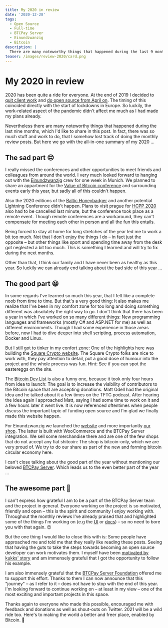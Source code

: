 ```yaml
---
title: My 2020 in review
date: '2020-12-28'
tags:
  - Open Source
  - Full-time
  - BTCPay Server
  - Einundzwanzig
  - Bitcoin
description: |
  There are many noteworthy things that happened during the last 9 months, which I'd like to share in this post.
teaser: /images/review-2020/card.png
---
```

# My 2020 in review

2020 has been quite a ride for everyone.
At the end of 2019 I decided to [quit client work](https://twitter.com/DennisReimann/status/1212025648098742272) and [do open source from April on](https://twitter.com/DennisReimann/status/1212025650363666439).
The timing of this coincided directly with the start of lockdowns in Europe.
So luckily, the work-related aspect of the pandemic didn't affect me much as I had made my plans already.

Nevertheless there are many noteworthy things that happened during the last nine months, which I'd like to share in this post.
In fact, there was so much stuff and work to do, that I somehow lost track of doing the monthly review posts.
But here we go with the all-in-one summary of my 2020 …

## The sad part <span>😔</span>

I really missed the conferences and other opportunities to meet friends and colleagues from around the world.
I very much looked forward to hanging out with the [Einundzwanzig](https://einundzwanzig.space) crew for one week in Munich.
We planned to share an appartment for the [Value of Bitcoin conference](https://valueofbitcoin.com/) and surrounding events early this year, but sadly all of this couldn't happen.

Also the 2020 editions of the [Baltic Honeybadger](https://bh2020.hodlhodl.com/) and another potential Lightning Conference didn't happen.
Plans to visit prague for [HCPP 2020](https://digital-totality.hcpp.cz/) also had to be cancelled last minute, but the conference took place as a remote event.
Though remote conferences are a workaround, they can't compensate for meeting each other in person and all the fun this entails.

Being forced to stay at home for long stretches of the year led me to work a bit too much.
Not that I don't enjoy the things I do – in fact just the opposite – but other things like sport and spending time away from the desk got neglected a bit too much.
This is something I learned and will try to fix during the next months.

Other than that, I think our family and I have never been as healthy as this year.
So luckily we can already end talking about the bad side of this year …

## The good part <span>😀</span>

In some regards I've learned so much this year, that I felt like a complete noob from time to time.
But that's a very good thing:
It also makes me realize that I've been in my comfort zone for too long and doing something different was absolutely the right way to go.
I don't think that there has been a year in which I've worked on so many different things:
New programming languages and frameworks (mostly C# and ASP.NET for me) as well as different environments.
Though I had some experience in those areas before, now I had to dive deeper into shell scripting, process automation, Docker and Linux.

But I still got to tinker in my confort zone:
One of the highlights here was building the [Square Crypto website](https://squarecrypto.org/).
The Square Crypto folks are nice to work with, they pay attention to detail, put a good dose of humour into the project and the whole process was fun.
Hint: See if you can spot the eastereggs on the site.

The [Bitcoin Dev List](https://bitcoindevlist.com/) is also a funny one, because it took only four hours from idea to launch:
The goal is to increase the visibility of contributors to the Bitcoin space that are accepting donations.
Matt Odell had the original idea and he talked about it a few times on the TFTC podcast.
After hearing the idea again I approached Matt, saying I had some time to work on it and a few hours later it went live.
It is now referenced oftentimes when people discuss the important topic of funding open source and I'm glad we finally made this website happen.

For Einundzwanzig we launched the [website](https://einundzwanzig.space) and more importantly [our shop](https://einundzwanzig.shop).
The latter is built with WooCommerce and the BTCPay Server integration.
We sell some merchandise there and are one of the few shops that do not accept any fiat shitcoin:
The shop is bitcoin-only, which we are very proud of.
We try to do our share as part of the new and forming bitcoin circular economy here.

I can't close talking about the good part of the year without mentioning our beloved [BTCPay Server](https://btcpayserver.org).
Which leads us to the even better part of the year …

## The awesome part <span>🥳</span>

I can't express how grateful I am to be a part of the BTCPay Server team and the project in general.
Everyone working on the project is so motivated, friendly and open – this is the spirit and community I enjoy working with.
Throughout the monthly reviews I've already praised that and highlighted some of the things I'm working on (e.g the [UI](/open-source-july-2020.html) or [docs](/open-source-may-2020.html)) – so no need to bore you with that again. 😉

But the one thing I would like to close this with is:
Some people have approached me and told me that they really like reading these posts.
Seeing that having the guts to take the steps towards becoming an open source developer can work motivates them.
I myself have been [motivated by kukks' story](/open-source-april-2020.html) and am immensely grateful that I got the opportunity to follow his example.

I am also immensely grateful that the [BTCPay Server Foundation](https://foundation.btcpayserver.org/) offered me to support this effort.
Thanks to them I can now announce that this "journey" – as I refer to it – does not have to stop with the end of this year.
I'm looking forward to continue working on – at least in my view – one of the most exciting and important projects in this space.

Thanks again to everyone who made this possible, encouraged me with feedback and donations as well as shout-outs on Twitter.
2021 will be a wild ride too.
Here's to making the world a better and freer place, enabled by Bitcoin. 🚀
